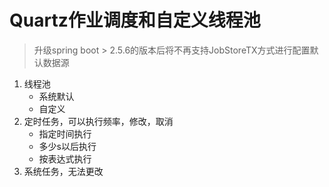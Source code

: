 # Quartz作业调度和自定义线程池

> 升级spring boot > 2.5.6的版本后将不再支持JobStoreTX方式进行配置默认数据源

1. 线程池
	- 系统默认
	- 自定义
2. 定时任务，可以执行频率，修改，取消
	- 指定时间执行
	- 多少s以后执行 
	- 按表达式执行
3. 系统任务，无法更改


